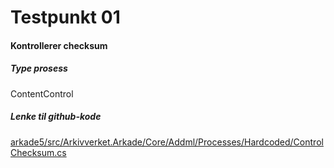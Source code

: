 # Testpunkt 01
#### Kontrollerer checksum

<Beskrivelse/>

##### Type prosess
ContentControl

##### Lenke til github-kode
[arkade5/src/Arkivverket.Arkade/Core/Addml/Processes/Hardcoded/ControlChecksum.cs](https://github.com/arkivverket/arkade5/blob/master/src/Arkivverket.Arkade/Core/Addml/Processes/Hardcoded/ControlChecksum.cs)
